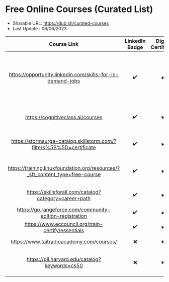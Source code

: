 # Free Online Courses (Curated List)

- Sharable URL: https://dub.sh/curated-courses
- Last Update : 06/06/2023

| Course Link | LinkedIn Badge  | Digital Certificate | Certificate Cost | Provider | Topic(s) |
|     :---:    |     :---:      |     :---:     |     :---:     |     :---:     |     :---:     |
| https://opportunity.linkedin.com/skills-for-in-demand-jobs   | :heavy_check_mark: | :heavy_check_mark: | Free | Microsoft & LinkedIn  | Systems Administration, Software Development, Data Analysis, Project Management & More |
| https://cognitiveclass.ai/courses | :heavy_check_mark: | :heavy_check_mark: | Free | IBM  | Data Analysis, AI, Software Development & More |
| https://stormsurge-catalog.skillstorm.com/?filters%5B%5D=certificate | :heavy_check_mark: | :heavy_check_mark: | Free | Stormsurge  | Software Development, Databases & SQL |
| https://training.linuxfoundation.org/resources/?_sft_content_type=free-course| :heavy_check_mark: | :heavy_check_mark: | Free | The Linux Foundation  | CyberSec, Systen Administration, Linux |
| https://skillsforall.com/catalog?category=career+path | :heavy_check_mark: | :heavy_check_mark: | Free / Paid | Cisco  | CyberSec, Network Engineering |
| https://go.rangeforce.com/community-edition-registration | :heavy_check_mark: | :heavy_check_mark: | Free | Rangeforce  | CyberSec |
| https://www.eccouncil.org/train-certify/essentials | :heavy_check_mark: | :heavy_check_mark: | Free | EC Council  | CyberSec |
| https://www.taitradioacademy.com/courses/| :x: | :heavy_check_mark: | Free | Tait Communications  | Radio & Telecom |
| https://pll.harvard.edu/catalog?keywords=cs50 | :x: | :heavy_check_mark: | Free / Paid | Harvard  | Computer Science, Software Development |

